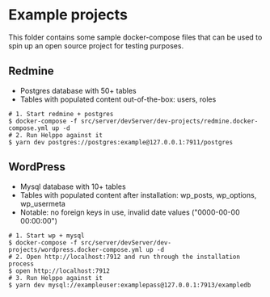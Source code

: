 # Example projects

This folder contains some sample docker-compose files that can be used to spin up an open source project for testing purposes.

## Redmine

- Postgres database with 50+ tables
- Tables with populated content out-of-the-box: users, roles

```shell
# 1. Start redmine + postgres
$ docker-compose -f src/server/devServer/dev-projects/redmine.docker-compose.yml up -d
# 2. Run Helppo against it
$ yarn dev postgres://postgres:example@127.0.0.1:7911/postgres
```

## WordPress

- Mysql database with 10+ tables
- Tables with populated content after installation: wp_posts, wp_options, wp_usermeta
- Notable: no foreign keys in use, invalid date values ("0000-00-00 00:00:00")

```shell
# 1. Start wp + mysql
$ docker-compose -f src/server/devServer/dev-projects/wordpress.docker-compose.yml up -d
# 2. Open http://localhost:7912 and run through the installation process
$ open http://localhost:7912
# 3. Run Helppo against it
$ yarn dev mysql://exampleuser:examplepass@127.0.0.1:7913/exampledb
```
